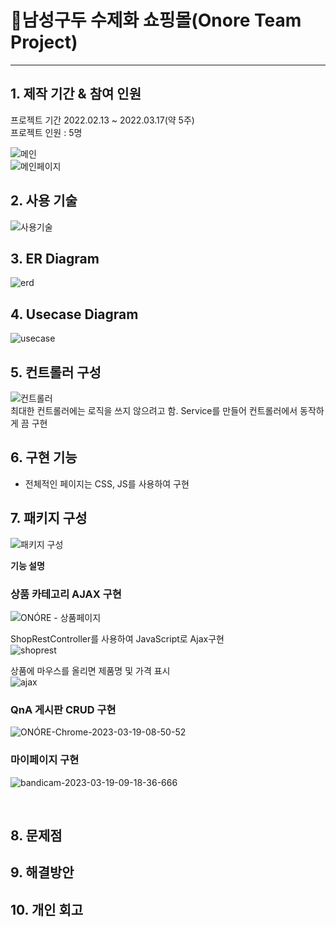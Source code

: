 # :pushpin:남성구두 수제화 쇼핑몰(Onore Team Project)
<hr>

## 1. 제작 기간 & 참여 인원
프로젝트 기간 2022.02.13 ~ 2022.03.17(약 5주) <br>
프로젝트 인원 : 5명

![메인](https://user-images.githubusercontent.com/115913274/225919477-74ebd1a4-c6c1-42a6-b7c6-6270233d5d94.png) <br>
![메인페이지](https://user-images.githubusercontent.com/115913274/226086462-27d793ed-7dc9-4e69-93e2-d4154d2d7ba0.png)



## 2. 사용 기술<br>
![사용기술](https://user-images.githubusercontent.com/115913274/226086031-faccc5e6-e769-4bcd-9bba-6945566ce0f0.JPG)

## 3. ER Diagram
![erd](https://user-images.githubusercontent.com/115913274/226086362-71784bdc-b6ca-4eac-aba7-6bed0fbdc6af.JPG)

## 4. Usecase Diagram
![usecase](https://user-images.githubusercontent.com/115913274/226086393-f2bea01a-5303-4ac3-bc32-5037c5f855fc.png)

## 5. 컨트롤러 구성
![컨트롤러](https://user-images.githubusercontent.com/115913274/226087062-e9b1d4ae-6df1-41bb-98a9-d1f0934a3454.JPG) <br>
최대한 컨트롤러에는 로직을 쓰지 않으려고 함.
Service를 만들어 컨트롤러에서 동작하게 끔 구현

## 6. 구현 기능
- 전체적인 페이지는 CSS, JS를 사용하여 구현 

## 7. 패키지 구성
![패키지 구성](https://user-images.githubusercontent.com/115913274/226087046-519171dd-8ccd-453e-beb2-718fff745924.JPG)

<b>기능 설명</b>


### 상품 카테고리 AJAX 구현

![ONÓRE - 상품페이지](https://user-images.githubusercontent.com/115913274/226108874-ecaf8dd8-4aa9-4978-a480-9d97ee08783c.gif)<br>

ShopRestController를 사용하여 JavaScript로 Ajax구현 <br>
![shoprest](https://user-images.githubusercontent.com/115913274/226107858-13ee44d8-d05c-4c9c-a9e1-221b6e788635.JPG) <br>

상품에 마우스를 올리면 제품명 및 가격 표시<br>
![ajax](https://user-images.githubusercontent.com/115913274/226108223-02c57255-924c-471c-9132-beda197b79b2.JPG) <br>


### QnA 게시판 CRUD 구현
![ONÓRE-Chrome-2023-03-19-08-50-52](https://user-images.githubusercontent.com/115913274/226146224-61c8493b-e7e2-46a5-b976-d735f5d88e94.gif) <br>


### 마이페이지 구현
![bandicam-2023-03-19-09-18-36-666](https://user-images.githubusercontent.com/115913274/226146952-ac6dfd0f-3183-4c46-bd5b-8f7a7093154a.gif)

</br>


## 8. 문제점


## 9. 해결방안


## 10. 개인 회고

